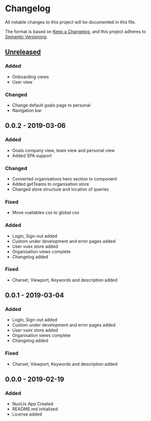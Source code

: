 # Changelog
All notable changes to this project will be documented in this file.

The format is based on [Keep a Changelog](https://keepachangelog.com/en/1.0.0/),
and this project adheres to [Semantic Versioning](https://semver.org/spec/v2.0.0.html).


## [Unreleased]

### Added
 - Onboarding views
 - User view 

### Changed
 - Change default goals page to personal
 - Navigation bar

## 0.0.2 - 2019-03-06

### Added
 - Goals company view, team view and personal view
 - Added SPA support

### Changed
- Converted organisations hero section to component
- Added getTeams to organisation store
- Changed store structure and location of queries

### Fixed
- Move vuetables css to global css

### Added
 - Login, Sign-out added
 - Custom under development and error pages added
 - User vuex store added
 - Organisation views complete
 - Changelog added

### Fixed
 - Charset, Viewport, Keywords and description added

## 0.0.1 - 2019-03-04

### Added
 - Login, Sign-out added
 - Custom under development and error pages added
 - User vuex store added
 - Organisation views complete
 - Changelog added

### Fixed
 - Charset, Viewport, Keywords and description added

## 0.0.0 - 2019-02-19

### Added
- NuxtJs App Created
- README.md initialized
- License added

[Unreleased]: https://github.com/ngunyimacharia/qetela-client/compare/v0.0.2...HEAD
[0.0.2]: https://github.com/ngunyimacharia/qetela-client/compare/v0.0.1...v0.0.2
[0.0.1]: https://github.com/ngunyimacharia/qetela-client/compare/v0.0.0...v0.0.1
